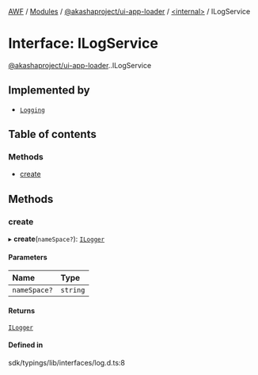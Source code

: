 [AWF](../README.md) / [Modules](../modules.md) / [@akashaproject/ui-app-loader](../modules/akashaproject_ui_app_loader.md) / [<internal\>](../modules/akashaproject_ui_app_loader._internal_.md) / ILogService

# Interface: ILogService

[@akashaproject/ui-app-loader](../modules/akashaproject_ui_app_loader.md).[<internal>](../modules/akashaproject_ui_app_loader._internal_.md).ILogService

## Implemented by

- [`Logging`](../classes/akashaproject_ui_app_loader._internal_.Logging.md)

## Table of contents

### Methods

- [create](akashaproject_ui_app_loader._internal_.ILogService.md#create)

## Methods

### create

▸ **create**(`nameSpace?`): [`ILogger`](akashaproject_ui_app_loader._internal_.ILogger.md)

#### Parameters

| Name | Type |
| :------ | :------ |
| `nameSpace?` | `string` |

#### Returns

[`ILogger`](akashaproject_ui_app_loader._internal_.ILogger.md)

#### Defined in

sdk/typings/lib/interfaces/log.d.ts:8
